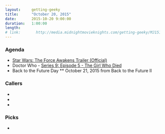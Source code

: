 ```yaml
---
layout:     getting-geeky
title:      "October 20, 2015"
date:       2015-10-20 9:00:00
duration:   1:00:00
length:     
# link:       http://media.midnightmovieknights.com/getting-geeky/MJ151020.mp3
---
```

### Agenda  
* [Star Wars: The Force Awakens Trailer (Official)](https://youtu.be/sGbxmsDFVnE)
* Doctor Who - [Series 9: Episode 5 - The Girl Who Died](http://www.bbcamerica.com/doctor-who/guide/season-9/episode-5/)
* Back to the Future Day
** October 21, 2015 from Back to the Future II

### Callers  
* 
* 
* 

### Picks  
* 

